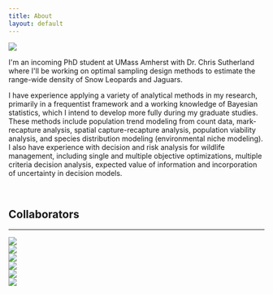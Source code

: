 ```yaml
---
title: About
layout: default
---
```


<div class="row content-row">
<div class="col-12 col-sm-3">
    <img src="{{ site.baseurl }}/images/ivy.png">
</div>
<div class="col-12 col-sm-9">
    <p>I'm an incoming PhD student at UMass Amherst with Dr. Chris Sutherland where I'll be working on optimal sampling design methods to estimate the range-wide density of Snow Leopards and Jaguars.</p>
    <p>I have experience applying a variety of analytical methods in my research, primarily in a frequentist framework and a working knowledge of Bayesian statistics, which I intend to develop more fully during my graduate studies. These methods include population trend modeling from count data, mark-recapture analysis, spatial capture-recapture analysis, population viability analysis, and species distribution modeling (environmental niche modeling). I also have experience with decision and risk analysis for wildlife management, including single and multiple objective optimizations, multiple criteria decision analysis, expected value of information and incorporation of uncertainty in decision models.</p>
</div>
</div>
<br>    
<h2>Collaborators</h2>
<hr>
<div class="row justify-content-md-center">
    <div class="col-2">
        <a href="http://gpls.cns.umass.edu/oeb">
            <img src="{{ site.baseurl }}/images/collabs/UMass.png">
        </a>
      </div>
    <div class="col-2">
        <img src="{{ site.baseurl }}/images/collabs/SDZ.png">
      </div>
    <div class="col-2">
        <img src="{{ site.baseurl }}/images/collabs/Cornell.png">
      </div>
    <div class="col-2">
        <img src="{{ site.baseurl }}/images/collabs/MassWildlife.png">
      </div>
    <div class="col-2">
        <img src="{{ site.baseurl }}/images/collabs/CLO.png">
      </div>
    <div class="col-2">
        <img src="{{ site.baseurl }}/images/collabs/MassAudubon.png">
      </div>
</div>
